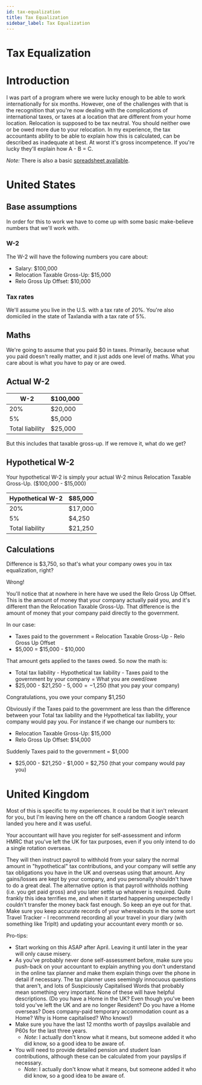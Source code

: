 ```yaml
---
id: tax-equalization
title: Tax Equalization
sidebar_label: Tax Equalization
---
```

# Tax Equalization

# Introduction

I was part of a program where we were lucky enough to be able to work internationally for six months.  However, one of the challenges with that is the recognition that you're now dealing with the complications of international taxes, or taxes at a location that are different from your home location.  Relocation is supposed to be tax neutral.  You should neither owe or be owed more due to your relocation.  In my experience, the tax accountants ability to be able to explain how this is calculated, can be described as inadequate at best.  At worst it's gross incompetence.  If you're lucky they'll explain how A - B = C.

*Note:*  There is also a basic [spreadsheet available](References/tax-equal.xlsx).
 
# United States
 
## Base assumptions

In order for this to work we have to come up with some basic make-believe numbers that we'll work with.

### W-2
The W-2 will have the following numbers you care about:
* Salary: $100,000
* Relocation Taxable Gross-Up: $15,000
* Relo Gross Up Offset: $10,000

### Tax rates

We'll assume you live in the U.S. with a tax rate of 20%.  You're also domiciled in the state of Taxlandia with a tax rate of 5%.

## Maths
We're going to assume that you paid $0 in taxes.  Primarily, because what you paid doesn't really matter, and it just adds one level of maths.  What you care about is what you have to pay or are owed.

## Actual W-2

W-2|$100,000
---|---
20%|$20,000
5%|$5,000
Total liability|$25,000

But this includes that taxable gross-up.  If we remove it, what do we get?

## Hypothetical W-2
Your hypothetical W-2 is simply your actual W-2 minus Relocation Taxable Gross-Up.  ($100,000 - $15,000)

Hypothetical W-2|$85,000
---|---
20%|$17,000
5%|$4,250
Total liability|$21,250

## Calculations
Difference is $3,750, so that's what your company owes you in tax equalization, right?

Wrong!

You'll notice that at nowhere in here have we used the Relo Gross Up Offset.  This is the amount of money that your company actually paid you, and it's different than the Relocation Taxable Gross-Up.  That difference is the amount of money that your company paid directly to the government. 

In our case:
* Taxes paid to the government = Relocation Taxable Gross-Up - Relo Gross Up Offset 
* $5,000 = $15,000 - $10,000

That amount gets applied to the taxes owed.  So now the math is:
* Total tax liability - Hypothetical tax liability - Taxes paid to the government by your company = What you are owed/owe 
* $25,000 - $21,250 - $5,000 = -$1,250 (that you pay your company)

Congratulations, you owe your company $1,250

Obviously if the Taxes paid to the government are less than the difference between your Total tax liability and the Hypothetical tax liability, your company would pay you.  For instance if we change our numbers to:
* Relocation Taxable Gross-Up: $15,000
* Relo Gross Up Offset: $14,000

Suddenly Taxes paid to the government = $1,000
* $25,000 - $21,250 - $1,000 = $2,750 (that your company would pay you)

# United Kingdom

Most of this is specific to my experiences.  It could be that it isn't relevant for you, but I'm leaving here on the off chance a random Google search landed you here and it was useful.
 
Your accountant will have you register for self-assessment and inform HMRC that you've left the UK for tax purposes, even if you only intend to do a single rotation overseas.

They will then instruct payroll to withhold from your salary the normal amount in "hypothetical" tax contributions, and your company will settle any tax obligations you have in the UK and overseas using that amount. Any gains/losses are kept by your company, and you personally shouldn't have to do a great deal. The alternative option is that payroll withholds nothing (i.e. you get paid gross) and you later settle up whatever is required. Quite frankly this idea terrifies me, and when it started happening unexpectedly I couldn't transfer the money back fast enough. So keep an eye out for that.
Make sure you keep accurate records of your whereabouts in the some sort Travel Tracker - I recommend recording all your travel in your diary (with something like TripIt) and updating your accountant every month or so.

Pro-tips:
* Start working on this ASAP after April. Leaving it until later in the year will only cause misery.
* As you've probably never done self-assessment before, make sure you push-back on your accountant to explain anything you don't understand in the online tax planner and make them explain things over the phone in detail if necessary. The tax planner uses seemingly innocuous questions that aren't, and lots of Suspiciously Capitalised Words that probably mean something very important. None of these will have helpful descriptions. (Do you have a Home in the UK? Even though you've been told you've left the UK and are no longer Resident? Do you have a Home overseas? Does company-paid temporary accommodation count as a Home? Why is Home capitalised? Who knows!)
* Make sure you have the last 12 months worth of payslips available and P60s for the last three years.
  * *Note*:  I actually don't know what it means, but someone added it who did know, so a good idea to be aware of.
* You will need to provide detailed pension and student loan contributions, although these can be calculated from your payslips if necessary.
  * *Note*:  I actually don't know what it means, but someone added it who did know, so a good idea to be aware of.

